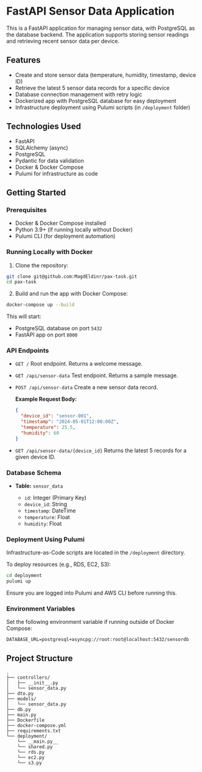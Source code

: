 # FastAPI Sensor Data Application

This is a FastAPI application for managing sensor data, with PostgreSQL as the database backend. The application supports storing sensor readings and retrieving recent sensor data per device.

## Features

* Create and store sensor data (temperature, humidity, timestamp, device ID)
* Retrieve the latest 5 sensor data records for a specific device
* Database connection management with retry logic
* Dockerized app with PostgreSQL database for easy deployment
* Infrastructure deployment using Pulumi scripts (in `/deployment` folder)

## Technologies Used

* FastAPI
* SQLAlchemy (async)
* PostgreSQL
* Pydantic for data validation
* Docker & Docker Compose
* Pulumi for infrastructure as code

## Getting Started

### Prerequisites

* Docker & Docker Compose installed
* Python 3.9+ (if running locally without Docker)
* Pulumi CLI (for deployment automation)

### Running Locally with Docker

1. Clone the repository:

```bash
git clone git@github.com:MagdEldinr/pax-task.git
cd pax-task
```

2. Build and run the app with Docker Compose:

```bash
docker-compose up --build
```

This will start:

* PostgreSQL database on port `5432`
* FastAPI app on port `8000`

### API Endpoints

* `GET /`
  Root endpoint. Returns a welcome message.

* `GET /api/sensor-data`
  Test endpoint. Returns a sample message.

* `POST /api/sensor-data`
  Create a new sensor data record.

  **Example Request Body:**

  ```json
  {
    "device_id": "sensor-001",
    "timestamp": "2024-05-01T12:00:00Z",
    "temperature": 25.5,
    "humidity": 60
  }
  ```

* `GET /api/sensor-data/{device_id}`
  Returns the latest 5 records for a given device ID.

### Database Schema

* **Table:** `sensor_data`

  * `id`: Integer (Primary Key)
  * `device_id`: String
  * `timestamp`: DateTime
  * `temperature`: Float
  * `humidity`: Float

### Deployment Using Pulumi

Infrastructure-as-Code scripts are located in the `/deployment` directory.

To deploy resources (e.g., RDS, EC2, S3):

```bash
cd deployment
pulumi up
```

Ensure you are logged into Pulumi and AWS CLI before running this.

### Environment Variables

Set the following environment variable if running outside of Docker Compose:

```env
DATABASE_URL=postgresql+asyncpg://root:root@localhost:5432/sensordb
```

## Project Structure

```
.
├── controllers/
│   ├── __init__.py
│   └── sensor_data.py
├── dto.py
├── models/
│   └── sensor_data.py
├── db.py
├── main.py
├── Dockerfile
├── docker-compose.yml
├── requirements.txt
└── deployment/
    └── __main.py__
    └── shared.py
    └── rds.py
    └── ec2.py
    └── s3.py
```
